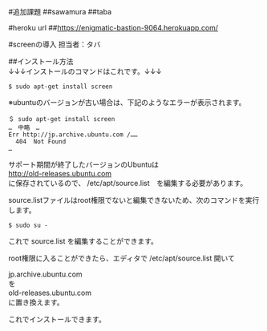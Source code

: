 #追加課題
##sawamura
##taba

#heroku url
##https://enigmatic-bastion-9064.herokuapp.com/


#screenの導入 担当者：タバ

##インストール方法  
↓↓↓インストールのコマンドはこれです。↓↓↓  
```コマンド
$ sudo apt-get install screen
```
※ubuntuのバージョンが古い場合は、下記のようなエラーが表示されます。
```
＄ sudo apt-get install screen  
…　中略　…  
Err http://jp.archive.ubuntu.com /……  
  404  Not Found  
…  
```

サポート期間が終了したバージョンのUbuntuは  
http://old-releases.ubuntu.com  
に保存されているので、 /etc/apt/source.list　を編集する必要があります。  

source.listファイルはroot権限でないと編集できないため、次のコマンドを実行します。  
```
$ sudo su -  
```
これで source.list を編集することができます。

root権限に入ることができたら、エディタで /etc/apt/source.list 開いて

jp.archive.ubuntu.com  
を  
old-releases.ubuntu.com  
に置き換えます。

これでインストールできます。

